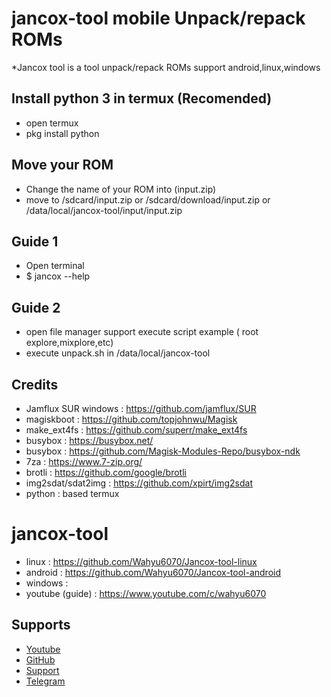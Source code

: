# jancox-tool mobile Unpack/repack ROMs
*Jancox tool is a tool unpack/repack ROMs support android,linux,windows

## Install python 3 in termux (Recomended)
- open termux
- pkg install python

## Move your ROM
- Change the name of your ROM into (input.zip)
- move to /sdcard/input.zip or /sdcard/download/input.zip or /data/local/jancox-tool/input/input.zip

## Guide 1
- Open terminal
- $ jancox --help
## Guide 2
- open file manager support execute script example ( root explore,mixplore,etc) 
- execute unpack.sh in /data/local/jancox-tool
## Credits
- Jamflux SUR windows : https://github.com/jamflux/SUR
- magiskboot : https://github.com/topjohnwu/Magisk
- make_ext4fs : https://github.com/superr/make_ext4fs
- busybox : https://busybox.net/
- busybox : https://github.com/Magisk-Modules-Repo/busybox-ndk
- 7za : https://www.7-zip.org/
- brotli : https://github.com/google/brotli
- img2sdat/sdat2img : https://github.com/xpirt/img2sdat
- python : based termux

# jancox-tool
- linux   : https://github.com/Wahyu6070/Jancox-tool-linux
- android : https://github.com/Wahyu6070/Jancox-tool-android
- windows :
- youtube (guide) : https://www.youtube.com/c/wahyu6070

## Supports
- [Youtube](https://www.youtube.com./c/wahyu6070)
- [GitHub](https://github.com/wahyu6070)
- [Support](https://www.youtube.com/c/wahyu6070)
- [Telegram](https://t.me/wahyu6070group)
